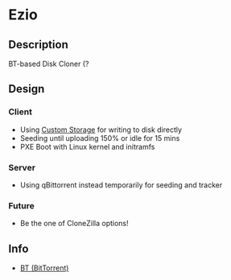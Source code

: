 # Ezio

## Description

BT-based Disk Cloner (?

## Design

### Client 

* Using [Custom Storage](http://libtorrent.org/reference-Custom_Storage.html#overview) for writing to disk directly
* Seeding until uploading 150% or idle for 15 mins
* PXE Boot with Linux kernel and initramfs

### Server

* Using qBittorrent instead temporarily for seeding and tracker

### Future

* Be the one of CloneZilla options!

## Info

* [BT (BitTorrent)](https://en.wikipedia.org/wiki/BitTorrent)
